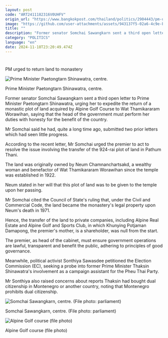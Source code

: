 ```yaml
---
layout: post
code: "ART2411182316V0UHFV"
origin_url: "https://www.bangkokpost.com/thailand/politics/2904443/pm-urged-to-return-land-to-monastery"
image: "https://github.com/user-attachments/assets/943137f5-02a6-4c9e-b565-1d5b2a5b20f7"
title: ""
description: "Former senator Somchai Sawangkarn sent a third open letter to Prime Minister Paetongtarn Shinawatra, urging her to expedite the return of a monastic plot of land acquired by Alpine Golf Course to Wat Thamikararam Worawihan, saying that the head of the government must perform her duties with honesty for the benefit of the country."
category: "POLITICS"
language: "en"
date: 2024-11-18T23:20:49.474Z
---
```


# 

PM urged to return land to monastery

![Prime Minister Paetongtarn Shinawatra, centre.](https://github.com/user-attachments/assets/4a123f2b-2118-4aec-8cd4-3f66c1a7be67)

Prime Minister Paetongtarn Shinawatra, centre.

Former senator Somchai Sawangkarn sent a third open letter to Prime Minister Paetongtarn Shinawatra, urging her to expedite the return of a monastic plot of land acquired by Alpine Golf Course to Wat Thamikararam Worawihan, saying that the head of the government must perform her duties with honesty for the benefit of the country.

Mr Somchai said he had, quite a long time ago, submitted two prior letters which had seen little progress.

According to the recent letter, Mr Somchai urged the premier to act to resolve the issue involving the transfer of the 924-rai plot of land in Pathum Thani.

The land was originally owned by Neum Chamnanchartsakd, a wealthy woman and benefactor of Wat Thamikararam Worawihan since the temple was established in 1922.

Neum stated in her will that this plot of land was to be given to the temple upon her passing.

Mr Somchai cited the Council of State's ruling that, under the Civil and Commercial Code, the land became the monastery's legal property upon Neum's death in 1971.

Hence, the transfer of the land to private companies, including Alpine Real Estate and Alpine Golf and Sports Club, in which Khunying Potjaman Damapong, the premier's mother, is a shareholder, was null from the start.

The premier, as head of the cabinet, must ensure government operations are lawful, transparent and benefit the public, adhering to principles of good governance.

Meanwhile, political activist Sonthiya Sawasdee petitioned the Election Commission (EC), seeking a probe into former Prime Minister Thaksin Shinawatra's involvement as a campaign assistant for the Pheu Thai Party.

Mr Sonthiya also raised concerns about reports Thaksin had bought dual citizenship in Montenegro or another country, noting that Montenegro prohibits dual citizenship.

![Somchai Sawangkarn, centre. (File photo: parliament)](https://github.com/user-attachments/assets/1b97b747-0bea-467c-abb5-36f6be2bf956)

Somchai Sawangkarn, centre. (File photo: parliament)

![Alpine Golf course (file photo)](https://github.com/user-attachments/assets/88ccb92f-bd68-4d8f-add2-724d4d5d0bd6)

Alpine Golf course (file photo)